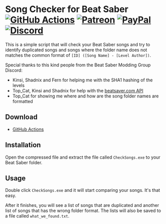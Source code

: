 # Song Checker for Beat Saber<br>[![GitHub Actions][actions-img]][actions-url] [![Patreon][patreon-img]][patreon-url] [![PayPal][paypal-img]][paypal-url] [![Discord][discord-img]][discord-url]

This is a simple script that will check your Beat Saber songs and try to identify duplicated songs and songs where the folder name does not matches the common format of `[ID] ([Song Name] - [Level Author])`.

Special thanks to this kind people from the Beat Saber Modding Group Discord:

* Kinsi, Shadnix and Fern for helping me with the SHA1 hashing of the levels
* Top_Cat, Kinsi and Shadnix for help with the [beatsaver.com API](https://api.beatsaver.com/docs)
* Top_Cat for showing me where and how are the song folder names are formatted

## Download

* [GitHub Actions](https://nightly.link/justalemon/CheckSongs/workflows/main/master/CheckSongs.zip)

## Installation

Open the compressed file and extract the file called `CheckSongs.exe` to your Beat Saber folder.

## Usage

Double click `CheckSongs.exe` and it will start comparing your songs. It's that easy.

After it finishes, you will see a list of songs that are duplicated and another list of songs that has the wrong folder format. The lists will also be saved to a file called `what_we_found.txt`. 

[actions-img]: https://img.shields.io/github/workflow/status/justalemon/CheckSongs/Compile%20Script?label=github%20actions
[actions-url]: https://github.com/justalemon/CheckSongs/actions
[patreon-img]: https://img.shields.io/badge/support-patreon-FF424D.svg
[patreon-url]: https://www.patreon.com/lemonchan
[paypal-img]: https://img.shields.io/badge/support-paypal-0079C1.svg
[paypal-url]: https://paypal.me/justalemon
[discord-img]: https://img.shields.io/badge/discord-join-7289DA.svg
[discord-url]: https://discord.gg/Cf6sspj
